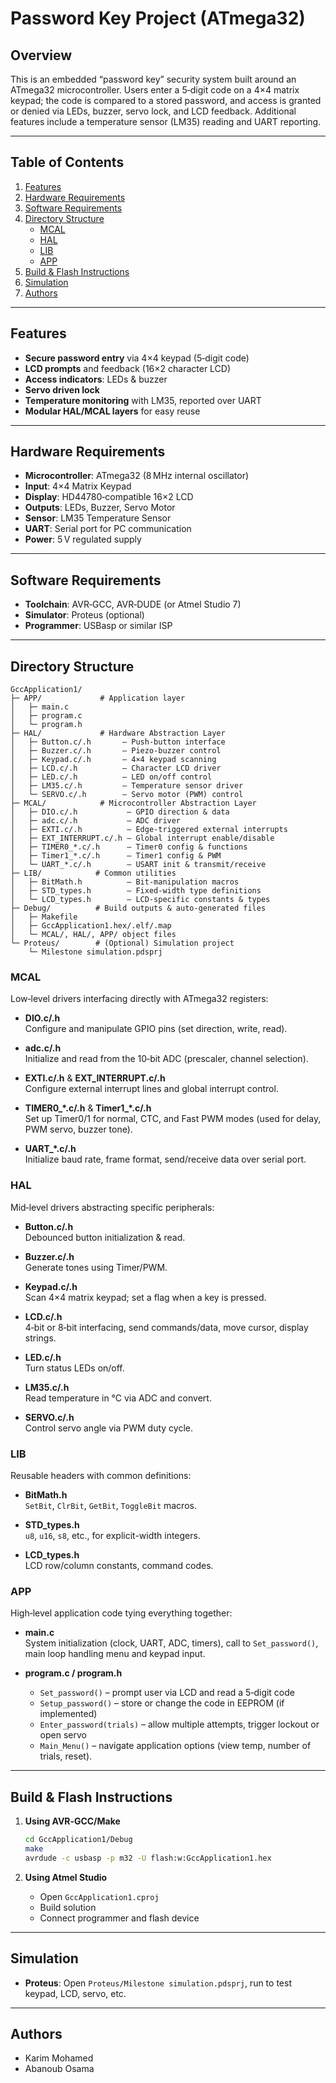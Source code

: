 # Password Key Project (ATmega32)

## Overview

This is an embedded “password key” security system built around an ATmega32 microcontroller. Users enter a 5‑digit code on a 4×4 matrix keypad; the code is compared to a stored password, and access is granted or denied via LEDs, buzzer, servo lock, and LCD feedback. Additional features include a temperature sensor (LM35) reading and UART reporting.

---

## Table of Contents

1. [Features](#features)  
2. [Hardware Requirements](#hardware-requirements)  
3. [Software Requirements](#software-requirements)  
4. [Directory Structure](#directory-structure)  
   - [MCAL](#mcal)  
   - [HAL](#hal)  
   - [LIB](#lib)  
   - [APP](#app)  
5. [Build & Flash Instructions](#build--flash-instructions)  
6. [Simulation](#simulation)  
7. [Authors](#authors)  

---

## Features

- **Secure password entry** via 4×4 keypad (5‑digit code)  
- **LCD prompts** and feedback (16×2 character LCD)  
- **Access indicators**: LEDs & buzzer  
- **Servo driven lock**  
- **Temperature monitoring** with LM35, reported over UART  
- **Modular HAL/M­CAL layers** for easy reuse  

---

## Hardware Requirements

- **Microcontroller**: ATmega32 (8 MHz internal oscillator)  
- **Input**: 4×4 Matrix Keypad  
- **Display**: HD44780‑compatible 16×2 LCD  
- **Outputs**: LEDs, Buzzer, Servo Motor  
- **Sensor**: LM35 Temperature Sensor  
- **UART**: Serial port for PC communication  
- **Power**: 5 V regulated supply  

---

## Software Requirements

- **Toolchain**: AVR‑GCC, AVR‑DUDE (or Atmel Studio 7)  
- **Simulator**: Proteus (optional)  
- **Programmer**: USBasp or similar ISP  

---

## Directory Structure

```
GccApplication1/
├─ APP/             # Application layer
│   ├─ main.c  
│   ├─ program.c  
│   └─ program.h  
├─ HAL/             # Hardware Abstraction Layer
│   ├─ Button.c/.h       – Push‑button interface  
│   ├─ Buzzer.c/.h       – Piezo‑buzzer control  
│   ├─ Keypad.c/.h       – 4×4 keypad scanning  
│   ├─ LCD.c/.h          – Character LCD driver  
│   ├─ LED.c/.h          – LED on/off control  
│   ├─ LM35.c/.h         – Temperature sensor driver  
│   └─ SERVO.c/.h        – Servo motor (PWM) control  
├─ MCAL/            # Microcontroller Abstraction Layer
│   ├─ DIO.c/.h           – GPIO direction & data  
│   ├─ adc.c/.h           – ADC driver  
│   ├─ EXTI.c/.h          – Edge‑triggered external interrupts  
│   ├─ EXT_INTERRUPT.c/.h – Global interrupt enable/disable  
│   ├─ TIMER0_*.c/.h      – Timer0 config & functions  
│   ├─ Timer1_*.c/.h      – Timer1 config & PWM  
│   └─ UART_*.c/.h        – USART init & transmit/receive  
├─ LIB/            # Common utilities
│   ├─ BitMath.h          – Bit‑manipulation macros  
│   ├─ STD_types.h        – Fixed‑width type definitions  
│   └─ LCD_types.h        – LCD-specific constants & types  
├─ Debug/          # Build outputs & auto‐generated files
│   ├─ Makefile  
│   ├─ GccApplication1.hex/.elf/.map  
│   └─ MCAL/, HAL/, APP/ object files  
└─ Proteus/        # (Optional) Simulation project  
    └─ Milestone simulation.pdsprj  
```

### MCAL

Low‐level drivers interfacing directly with ATmega32 registers:

- **DIO.c/.h**  
  Configure and manipulate GPIO pins (set direction, write, read).  

- **adc.c/.h**  
  Initialize and read from the 10‑bit ADC (prescaler, channel selection).  

- **EXTI.c/.h** & **EXT_INTERRUPT.c/.h**  
  Configure external interrupt lines and global interrupt control.  

- **TIMER0_*.c/.h** & **Timer1_*.c/.h**  
  Set up Timer0/1 for normal, CTC, and Fast PWM modes (used for delay, PWM servo, buzzer tone).  

- **UART_*.c/.h**  
  Initialize baud rate, frame format, send/receive data over serial port.  

### HAL

Mid‐level drivers abstracting specific peripherals:

- **Button.c/.h**  
  Debounced button initialization & read.  

- **Buzzer.c/.h**  
  Generate tones using Timer/PWM.  

- **Keypad.c/.h**  
  Scan 4×4 matrix keypad; set a flag when a key is pressed.  

- **LCD.c/.h**  
  4‑bit or 8‑bit interfacing, send commands/data, move cursor, display strings.  

- **LED.c/.h**  
  Turn status LEDs on/off.  

- **LM35.c/.h**  
  Read temperature in °C via ADC and convert.  

- **SERVO.c/.h**  
  Control servo angle via PWM duty cycle.  

### LIB

Reusable headers with common definitions:

- **BitMath.h**  
  `SetBit`, `ClrBit`, `GetBit`, `ToggleBit` macros.  

- **STD_types.h**  
  `u8`, `u16`, `s8`, etc., for explicit-width integers.  

- **LCD_types.h**  
  LCD row/column constants, command codes.  

### APP

High‐level application code tying everything together:

- **main.c**  
  System initialization (clock, UART, ADC, timers), call to `Set_password()`, main loop handling menu and keypad input.  

- **program.c / program.h**  
  - `Set_password()` – prompt user via LCD and read a 5‑digit code  
  - `Setup_password()` – store or change the code in EEPROM (if implemented)  
  - `Enter_password(trials)` – allow multiple attempts, trigger lockout or open servo  
  - `Main_Menu()` – navigate application options (view temp, number of trials, reset).  

---

## Build & Flash Instructions

1. **Using AVR‑GCC/Make**  
   ```bash
   cd GccApplication1/Debug
   make
   avrdude -c usbasp -p m32 -U flash:w:GccApplication1.hex
   ```

2. **Using Atmel Studio**  
   - Open `GccApplication1.cproj`  
   - Build solution  
   - Connect programmer and flash device  

---

## Simulation

- **Proteus**: Open `Proteus/Milestone simulation.pdsprj`, run to test keypad, LCD, servo, etc.

---

## Authors

- Karim Mohamed  
- Abanoub Osama  

